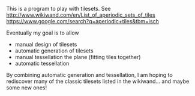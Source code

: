 This is a program to play with tilesets. See http://www.wikiwand.com/en/List_of_aperiodic_sets_of_tiles https://www.google.com/search?q=aperiodic+tiles&tbm=isch

Eventually my goal is to allow

-  manual design of tilesets
-  automatic generation of tilesets
-  manual tessellation the plane (fitting tiles together)
-  automatic tessellation

By combining automatic generation and tessellation, I am hoping to rediscover many of the classic tilesets listed in the wikiwand... and maybe some new ones!

